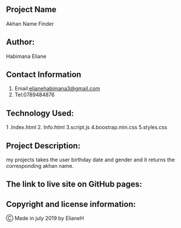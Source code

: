 ## Project Name
Akhan Name Finder

## Author:

Habimana Eliane

## Contact Information

1. Email:elianehabimana3@gmail.com
2. Tel:0789484876

## Technology Used:

1 .Index.html
2. Info.html
3.script.js
4.boostrap.min.css
5.styles.css


## Project Description:

my projects takes the user birthday date and gender and it returns the corresponding akhan name.

## The link to live site on GitHub pages:



## Copyright and license information:

&#9400; Made in july 2019 by ElianeH


